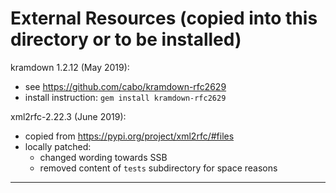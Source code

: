 # External Resources (copied into this directory or to be installed)

kramdown 1.2.12 (May 2019):
- see https://github.com/cabo/kramdown-rfc2629
- install instruction: ```gem install kramdown-rfc2629```

xml2rfc-2.22.3 (June 2019):
- copied from https://pypi.org/project/xml2rfc/#files
- locally patched:
  - changed wording towards SSB
  - removed content of ```tests``` subdirectory for space reasons

---